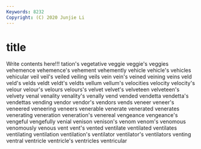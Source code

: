 ```yaml
---
Keywords: 8232
Copyright: (C) 2020 Junjie Li
---
```


# title

Write contents here!!!
tation's 
vegetative 
veggie 
veggie's 
veggies 
vehemence
vehemence's 
vehement 
vehemently 
vehicle 
vehicle's 
vehicles 
vehicular 
veil 
veil's 
veiled
veiling 
veils 
vein 
vein's 
veined 
veining 
veins 
veld 
veld's 
velds
veldt 
veldt's 
veldts 
vellum 
vellum's 
velocities 
velocity 
velocity's 
velour 
velour's
velours 
velours's 
velvet 
velvet's 
velveteen 
velveteen's 
velvety 
venal 
venality 
venality's
venally 
vend 
vended 
vendetta 
vendetta's 
vendettas 
vending 
vendor 
vendor's 
vendors
vends 
veneer 
veneer's 
veneered 
veneering 
veneers 
venerable 
venerate 
venerated 
venerates
venerating 
veneration 
veneration's 
venereal 
vengeance 
vengeance's 
vengeful 
vengefully 
venial 
venison
venison's 
venom 
venom's 
venomous 
venomously 
venous 
vent 
vent's 
vented 
ventilate
ventilated 
ventilates 
ventilating 
ventilation 
ventilation's 
ventilator 
ventilator's 
ventilators 
venting 
ventral
ventricle 
ventricle's 
ventricles 
ventricular 
